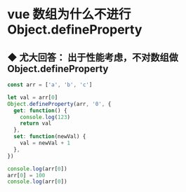 # vue 数组为什么不进行 Object.defineProperty

## ◆ 尤大回答： 出于性能考虑，不对数组做 Object.defineProperty
```js
const arr = ['a', 'b', 'c']

let val = arr[0]
Object.defineProperty(arr, '0', {
  get: function() {
    console.log(123)
    return val
  },
  set: function(newVal) {
    val = newVal + 1
  },
})

console.log(arr[0])
arr[0] = 100
console.log(arr[0])
```
